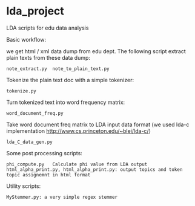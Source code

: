 lda_project
===========

LDA scripts for edu data analysis

Basic workflow:

we get html / xml data dump from edu dept. The following script extract plain texts from these data dump:
    
    note_extract.py  note_to_plain_text.py

Tokenize the plain text doc with a simple tokenizer:

    tokenize.py

Turn tokenized text into word frequency matrix:

    word_document_freq.py
    
Take word document freq matrix to LDA input data format (we used lda-c implementation http://www.cs.princeton.edu/~blei/lda-c/)

    lda_C_data_gen.py
    
Some post processing scripts:
    
    phi_compute.py   Calculate phi value from LDA output
    html_alpha_print.py, html_alpha_print.py: output topics and token topic assignemnt in html format
    
Utility scripts:

    MyStemmer.py: a very simple regex stemmer
    
